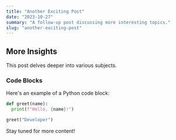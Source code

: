 ```yaml
---
title: "Another Exciting Post"
date: "2023-10-27"
summary: "A follow-up post discussing more interesting topics."
slug: "another-exciting-post"
---
```


## More Insights

This post delves deeper into various subjects.

### Code Blocks
Here's an example of a Python code block:
```python
def greet(name):
  print(f"Hello, {name}!")

greet("Developer")
```

Stay tuned for more content!
